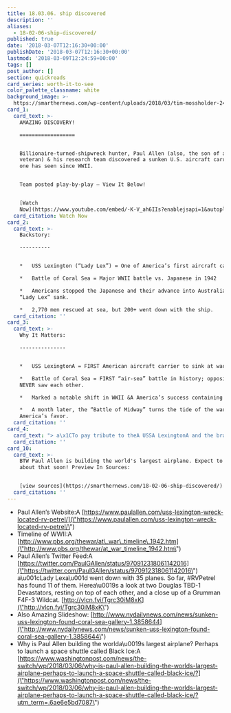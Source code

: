 ```yaml
---
title: 18.03.06. ship discovered
description: ''
aliases:
  - 18-02-06-ship-discovered/
published: true
date: '2018-03-07T12:16:30+00:00'
publishDate: '2018-03-07T12:16:30+00:00'
lastmod: '2018-03-09T12:24:59+00:00'
tags: []
post_author: []
section: quickreads
card_series: worth-it-to-see
color_palette_classname: white
background_image: >-
  https://smarthernews.com/wp-content/uploads/2018/03/tim-mossholder-2442-unsplash-scaled.jpg
card_1:
  card_text: >-
    AMAZING DISCOVERY!

    ==================


    Billionaire-turned-shipwreck hunter, Paul Allen (also, the son of a WWII
    veteran) & his research team discovered a sunken U.S. aircraft carrier no
    one has seen since WWII.


    Team posted play-by-play – View It Below!


    [Watch
    Now](https://www.youtube.com/embed/-K-V_ah6IIs?enablejsapi=1&autoplay=1&rel=0)
  card_citation: Watch Now
card_2:
  card_text: >-
    Backstory:

    ----------


    *   USS Lexington (“Lady Lex”) = One of America’s first aircraft carriers

    *   Battle of Coral Sea = Major WWII battle vs. Japanese in 1942

    *   Americans stopped the Japanese and their advance into Australia, but
    “Lady Lex” sank.

    *   2,770 men rescued at sea, but 200+ went down with the ship.
  card_citation: ''
card_3:
  card_text: >-
    Why It Matters:

    ---------------


    *   USS LexingtonA = FIRST American aircraft carrier to sink at war

    *   Battle of Coral Sea = FIRST “air-sea” battle in history; opposing ships
    NEVER saw each other.

    *   Marked a notable shift in WWII &A America’s success containing Japanese.

    *   A month later, the “Battle of Midway” turns the tide of the war in
    America’s favor.
  card_citation: ''
card_4:
  card_text: "> a\x1CTo pay tribute to theA USSA LexingtonA and the brave men that served on her is an honor. As Americans, all of usA owe a debt of gratitude to everyone who served and whoA continue to serve our country for their courage, persistence and sacrifice.”\n> \n> Paul Allen, Microsoft Co-Founder & Explorer of Historic Battleships"
  card_citation: ''
card_10:
  card_text: >-
    BTW Paul Allen is building the world's largest airplane. Expect to hear more
    about that soon! Preview In Sources:


    [view sources](https://smarthernews.com/18-02-06-ship-discovered/)
  card_citation: ''
---
```

*   Paul Allen’s Website:A [https://www.paulallen.com/uss-lexington-wreck-located-rv-petrel/](\"https://www.paulallen.com/uss-lexington-wreck-located-rv-petrel/\")
*   Timeline of WWII:A [http://www.pbs.org/thewar/at\_war\_timeline\_1942.htm](\"http://www.pbs.org/thewar/at_war_timeline_1942.htm\")
*   Paul Allen’s Twitter Feed:A [https://twitter.com/PaulGAllen/status/970912318061142016](\"https://twitter.com/PaulGAllen/status/970912318061142016\")  
    a\\u001cLady Lexa\\u001d went down with 35 planes. So far, #RVPetrel has found 11 of them. Herea\\u0019s a look at two Douglas TBD-1 Devastators, resting on top of each other, and a close up of a Grumman F4F-3 Wildcat. [http://vlcn.fyi/Tgrc30iM8xK](\"http://vlcn.fyi/Tgrc30iM8xK\")
*   Also Amazing Slideshow: [http://www.nydailynews.com/news/sunken-uss-lexington-found-coral-sea-gallery-1.3858644](\"http://www.nydailynews.com/news/sunken-uss-lexington-found-coral-sea-gallery-1.3858644\")
*   Why is Paul Allen building the worlda\\u0019s largest airplane? Perhaps to launch a space shuttle called Black Ice:A [https://www.washingtonpost.com/news/the-switch/wp/2018/03/06/why-is-paul-allen-building-the-worlds-largest-airplane-perhaps-to-launch-a-space-shuttle-called-black-ice/?](\"https://www.washingtonpost.com/news/the-switch/wp/2018/03/06/why-is-paul-allen-building-the-worlds-largest-airplane-perhaps-to-launch-a-space-shuttle-called-black-ice/?utm_term=.6ae6e5bd7087\")